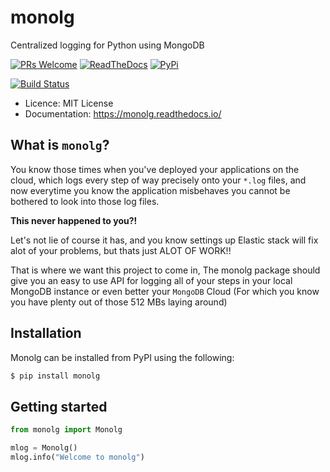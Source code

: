 # monolg
Centralized logging for Python using MongoDB

[![PRs Welcome](https://img.shields.io/badge/PRs-welcome-brightgreen.svg?style=flat-square)](https://makeapullrequest.com) [![ReadTheDocs](https://readthedocs.org/projects/monolg/badge/?version=latest)](https://monolg.readthedocs.io/en/latest/?version=latest) [![PyPi](https://img.shields.io/pypi/v/monolg.svg)](https://pypi.python.org/pypi/monolg)

[![Build Status](https://app.travis-ci.com/Mukhopadhyay/monolg.svg?branch=master)](https://app.travis-ci.com/Mukhopadhyay/monolg)

+ Licence: MIT License
+ Documentation: https://monolg.readthedocs.io/

## What is `monolg`?
You know those times when you've deployed your applications on the cloud, which logs every step of way precisely onto your `*.log` files, and now everytime you know the application misbehaves you cannot be bothered to look into those log files.

**This never happened to you?!**

Let's not lie of course it has, and you know settings up Elastic stack will fix alot of your problems, but thats just ALOT OF WORK!!

That is where we want this project to come in, The monolg package should give you an easy to use API for logging all of your steps in your local MongoDB instance or even better your `MongoDB` Cloud (For which you know you have plenty out of those 512 MBs laying around)

## Installation

Monolg can be installed from PyPI using the following:

```bash
$ pip install monolg
```

## Getting started

```python
from monolg import Monolg

mlog = Monolg()
mlog.info("Welcome to monolg")
```
